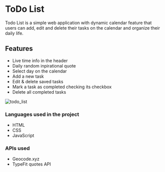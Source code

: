 # ToDo List
Todo List is a simple web application with dynamic calendar feature that users can add, edit and delete their tasks on the calendar and organize their daily life.

## Features
  * Live time info in the header
  * Daily random inpirational quote
  * Select day on the calendar
  * Add a new task
  * Edit & delete saved tasks
  * Mark a task as completed checking its checkbox
  * Delete all completed tasks 
  
  ![todo_list](https://user-images.githubusercontent.com/94456162/150670683-42ae8e38-dd91-4529-ba63-89d9ad44f753.png)
  
### Languages used in the project
 * HTML
 * CSS
 * JavaScript
 
### APIs used 
 * Geocode.xyz
 * TypeFit quotes API
 

